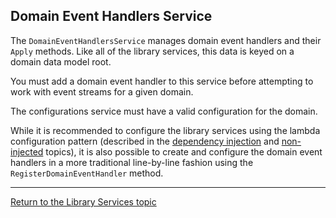 ## Domain Event Handlers Service

The `DomainEventHandlersService` manages domain event handlers and their `Apply` methods. Like all of the library services, this data is keyed on a domain data model root.

You must add a domain event handler to this service before attempting to work with event streams for a given domain. 

The configurations service must have a valid configuration for the domain.

While it is recommended to configure the library services using the lambda configuration pattern (described in the [dependency injection](services_injected.md) and [non-injected](services_direct.md) topics), it is also possible to create and configure the domain event handlers in a more traditional line-by-line fashion using the `RegisterDomainEventHandler` method.

---

[Return to the Library Services topic](services.md)
